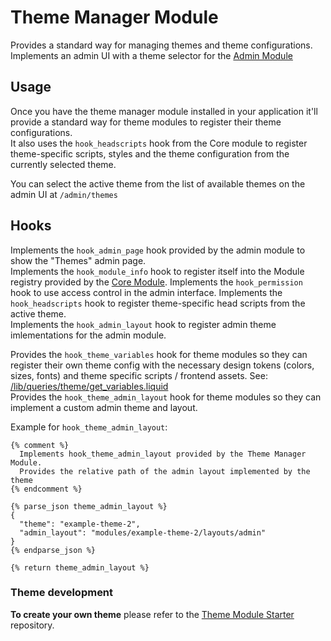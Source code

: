 # Theme Manager Module

Provides a standard way for managing themes and theme configurations.  
Implements an admin UI with a theme selector for the [Admin Module](https://github.com/Platform-OS/pos-module-admin)

## Usage

Once you have the theme manager module installed in your application it'll provide a standard way for theme modules to register their theme configurations.  
It also uses the `hook_headscripts` hook from the Core module to register theme-specific scripts, styles and the theme configuration from the currently selected theme. 

You can select the active theme from the list of available themes on the admin UI at `/admin/themes`

## Hooks

Implements the `hook_admin_page` hook provided by the admin module to show the "Themes" admin page.  
Implements the `hook_module_info` hook to register itself into the Module registry provided by the [Core Module](https://github.com/Platform-OS/pos-module-core).
Implements the `hook_permission` hook to use access control in the admin interface.
Implements the `hook_headscripts` hook to register theme-specific head scripts from the active theme.  
Implements the `hook_admin_layout` hook to register admin theme imlementations for the admin module.

Provides the `hook_theme_variables` hook for theme modules so they can register their own theme config with the necessary design tokens (colors, sizes, fonts) and theme specific scripts / frontend assets. See: [/lib/queries/theme/get_variables.liquid](https://github.com/Platform-OS/pos-module-theme-manager/blob/master/public/views/partials/lib/queries/theme/get_variables.liquid#L2)  
Provides the `hook_theme_admin_layout` hook for theme modules so they can implement a custom admin theme and layout.

Example for `hook_theme_admin_layout`:
```
{% comment %}
  Implements hook_theme_admin_layout provided by the Theme Manager Module.
  Provides the relative path of the admin layout implemented by the theme
{% endcomment %}

{% parse_json theme_admin_layout %}
{
  "theme": "example-theme-2",
  "admin_layout": "modules/example-theme-2/layouts/admin"
}
{% endparse_json %}

{% return theme_admin_layout %}
```


### Theme development

**To create your own theme** please refer to the [Theme Module Starter](https://github.com/Platform-OS/pos-theme-module-template) repository.
